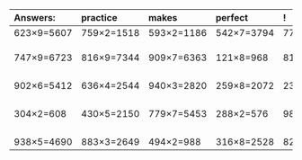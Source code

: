| Answers: | practice | makes | perfect | ! |
| :--- | :--- | :--- | :--- | :--- |
| 623×9=5607 | 759×2=1518 | 593×2=1186 | 542×7=3794 | 772×9=6948 | 
|   |   |   |   |   | 
|   |   |   |   |   | 
|   |   |   |   |   | 
| 747×9=6723 | 816×9=7344 | 909×7=6363 | 121×8=968 | 810×3=2430 | 
|   |   |   |   |   | 
|   |   |   |   |   | 
|   |   |   |   |   | 
|   |   |   |   |   | 
| 902×6=5412 | 636×4=2544 | 940×3=2820 | 259×8=2072 | 231×3=693 | 
|   |   |   |   |   | 
|   |   |   |   |   | 
|   |   |   |   |   | 
|   |   |   |   |   | 
| 304×2=608 | 430×5=2150 | 779×7=5453 | 288×2=576 | 983×7=6881 | 
|   |   |   |   |   | 
|   |   |   |   |   | 
|   |   |   |   |   | 
|   |   |   |   |   | 
| 938×5=4690 | 883×3=2649 | 494×2=988 | 316×8=2528 | 820×5=4100 | 
